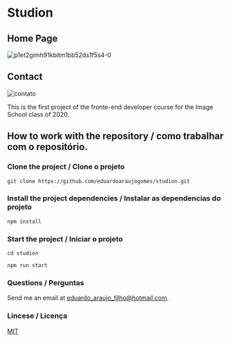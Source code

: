 # Studion

## Home Page

![p1et2gimh91kbitm1bb52ds1f5s4-0](https://user-images.githubusercontent.com/73198111/106035804-4819e080-60b3-11eb-9cda-b44a0468f42b.png)

## Contact
![contato](https://user-images.githubusercontent.com/73198111/106059430-7b6b6800-60d1-11eb-93cb-542310816f96.jpg)

This is the first project of the fronte-end developer course for the Image School class of 2020.

## How to work with the repository / como trabalhar com o repositório.

### Clone the project / Clone o projeto

```
git clone https://github.com/eduardoaraujogomes/studion.git
```

### Install the project dependencies / Instalar as dependencias do projeto

```
npm install
```
### Start the project / Iniciar o projeto

```
cd studion

npm run start
```

### Questions / Perguntas

Send me an email at [eduardo_araujo_filho@hotmail.com](mailto:eduardo_araujo_filho@hotmail.com).

### Lincese / Licença
[MIT](https://choosealicense.com/licenses/mit/)
